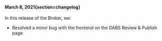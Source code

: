 #### March 8, 2021{section=changelog}
In this release of the Broker, we:

* Resolved a minor bug with the frontend on the DABS Review & Publish page
